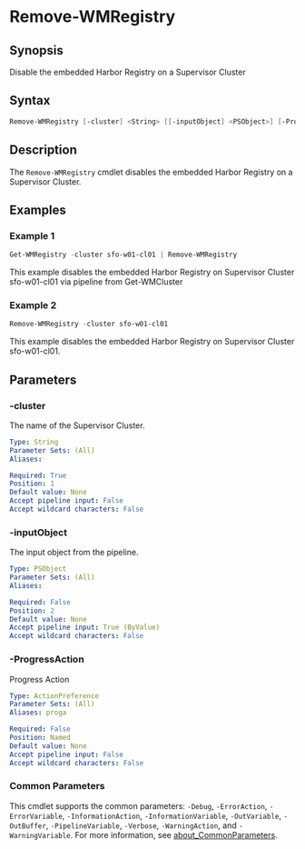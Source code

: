 # Remove-WMRegistry

## Synopsis

Disable the embedded Harbor Registry on a Supervisor Cluster

## Syntax

```powershell
Remove-WMRegistry [-cluster] <String> [[-inputObject] <PSObject>] [-ProgressAction <ActionPreference>] [<CommonParameters>]
```

## Description

The `Remove-WMRegistry` cmdlet disables the embedded Harbor Registry on a Supervisor Cluster.

## Examples

### Example 1

```powershell
Get-WMRegistry -cluster sfo-w01-cl01 | Remove-WMRegistry
```

This example disables the embedded Harbor Registry on Supervisor Cluster sfo-w01-cl01 via pipeline from Get-WMCluster

### Example 2

```powershell
Remove-WMRegistry -cluster sfo-w01-cl01
```

This example disables the embedded Harbor Registry on Supervisor Cluster sfo-w01-cl01.

## Parameters

### -cluster

The name of the Supervisor Cluster.

```yaml
Type: String
Parameter Sets: (All)
Aliases:

Required: True
Position: 1
Default value: None
Accept pipeline input: False
Accept wildcard characters: False
```

### -inputObject

The input object from the pipeline.

```yaml
Type: PSObject
Parameter Sets: (All)
Aliases:

Required: False
Position: 2
Default value: None
Accept pipeline input: True (ByValue)
Accept wildcard characters: False
```

### -ProgressAction

Progress Action

```yaml
Type: ActionPreference
Parameter Sets: (All)
Aliases: proga

Required: False
Position: Named
Default value: None
Accept pipeline input: False
Accept wildcard characters: False
```

### Common Parameters

This cmdlet supports the common parameters: `-Debug`, `-ErrorAction`, `-ErrorVariable`, `-InformationAction`, `-InformationVariable`, `-OutVariable`, `-OutBuffer`, `-PipelineVariable`, `-Verbose`, `-WarningAction`, and `-WarningVariable`. For more information, see [about_CommonParameters](http://go.microsoft.com/fwlink/?LinkID=113216).
